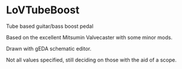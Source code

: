 LoVTubeBoost
============

Tube based guitar/bass boost pedal

Based on the excellent Mitsumin Valvecaster
with some minor mods.

Drawn with gEDA schematic editor.

Not all values specified, still deciding on those
with the aid of a scope.
